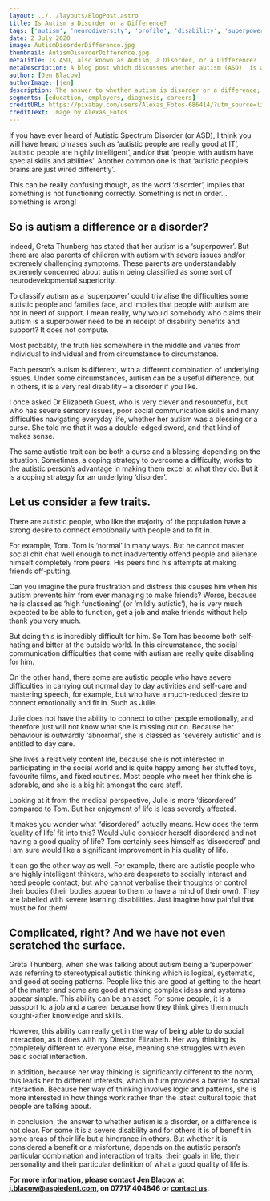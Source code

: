 ```yaml
---
layout: ../../layouts/BlogPost.astro
title: Is Autism a Disorder or a Difference?
tags: ['autism', 'neurodiversity', 'profile', 'disability', 'superpower', 'sensory issues', 'symptoms', 'severe']
date: 2 July 2020
image: AutismDisorderDifference.jpg
thumbnail: AutismDisorderDifference.jpg
metaTitle: Is ASD, also known as Autism, a Disorder, or a Difference?
metaDescription: A blog post which discusses whether autism (ASD), is a disorder or a difference. The answer is not straightforward. For some people it is clearly a disorder, for some a difference and for some, it is both.
author: [Jen Blacow]
authorImage: [jen]
description: The answer to whether autism is disorder or a difference; a superpower, or a disability, is not straightforward. For some people it is clearly a disorder, for some a difference and for some, it is both.
segments: [education, employers, diagnosis, careers]
creditURL: https://pixabay.com/users/Alexas_Fotos-686414/?utm_source=link-attribution&utm_medium=referral&utm_campaign=image&utm_content=3894871
creditText: Image by Alexas_Fotos
---
```

If you have ever heard of Autistic Spectrum Disorder (or ASD), I think you will have heard phrases such as ‘autistic people are really good at IT’, ‘autistic people are highly intelligent’, and/or that ‘people with autism have special skills and abilities’. Another common one is that ‘autistic people’s brains are just wired differently’.

This can be really confusing though, as the word ‘disorder’, implies that something is not functioning correctly. Something is not in order… something is wrong!

## So is autism a difference or a disorder?
Indeed, Greta Thunberg has stated that her autism is a ‘superpower’. But there are also parents of children with autism with severe issues and/or extremely challenging symptoms. These parents are understandably extremely concerned about autism being classified as some sort of neurodevelopmental superiority. 

To classify autism as a ‘superpower’ could trivialise the difficulties some autistic people and families face, and implies that people with autism are not in need of support. I mean really, why would somebody who claims their autism is a superpower need to be in receipt of disability benefits and support? It does not compute.

Most probably, the truth lies somewhere in the middle and varies from individual to individual and from circumstance to circumstance.

Each person’s autism is different, with a different combination of underlying issues. Under some circumstances, autism can be a useful difference, but in others, it is a very real disability – a disorder if you like.

I once asked Dr Elizabeth Guest, who is very clever and resourceful, but who has severe sensory issues, poor social communication skills and many difficulties navigating everyday life, whether her autism was a blessing or a curse. She told me that it was a double-edged sword, and that kind of makes sense.

The same autistic trait can be both a curse and a blessing depending on the situation. Sometimes, a coping strategy to overcome a difficulty, works to the autistic person’s advantage in making them excel at what they do. But it is a coping strategy for an underlying ‘disorder’.

## Let us consider a few traits.
There are autistic people, who like the majority of the population have a strong desire to connect emotionally with people and to fit in.

For example,  Tom. Tom is ‘normal’ in many ways. But he cannot master social chit chat well enough to not inadvertently offend people and alienate himself completely from peers. His peers find his attempts at making friends off-putting.

Can you imagine the pure frustration and distress this causes him when his autism prevents him from ever managing to make friends? Worse, because he is classed as ‘high functioning’ (or ‘mildly autistic’), he is very much expected to be able to function, get a job and make friends without help thank you very much.

But doing this is incredibly difficult for him. So Tom has become both self-hating and bitter at the outside world. In this circumstance, the social communication difficulties that come with autism are really quite disabling for him.

On the other hand, there some are autistic people who have severe difficulties in carrying out normal day to day activities and self-care and mastering speech, for example, but who have a much-reduced desire to connect emotionally and fit in. Such as Julie.

Julie does not have the ability to connect to other people emotionally, and therefore just will not know what she is missing out on. Because her behaviour is outwardly ‘abnormal’, she is classed as ‘severely autistic’ and is entitled to day care.

She lives a relatively content life, because she is not interested in participating in the social world and is quite happy among her stuffed toys, favourite films, and fixed routines. Most people who meet her think she is adorable, and she is a big hit amongst the care staff.  

Looking at it from the medical perspective, Julie is more ‘disordered’ compared to Tom. But her enjoyment of life is less severely affected.

It makes you wonder what “disordered” actually means. How does the term ‘quality of life’ fit into this? Would Julie consider herself disordered and not having a good quality of life? Tom certainly sees himself as ‘disordered’ and I am sure would like a significant improvement in his quality of life.

It can go the other way as well. For example, there are autistic people who are highly intelligent thinkers, who are desperate to socially interact and need people contact, but who cannot verbalise their thoughts or control their bodies (their bodies appear to them to have a mind of their own). They are labelled with severe learning disabilities. Just imagine how painful that must be for them!  

## Complicated, right? And we have not even scratched the surface.
Greta Thunberg, when she was talking about autism being a ‘superpower’ was referring to stereotypical autistic thinking which is logical, systematic, and good at seeing patterns. People like this are good at getting to the heart of the matter and some are good at making complex ideas and systems appear simple. This ability can be an asset. For some people, it is a passport to a job and a career because how they think gives them much sought-after knowledge and skills.

However, this ability can really get in the way of being able to do social interaction, as it does with my Director Elizabeth. Her way thinking is completely different to everyone else, meaning she struggles with even basic social interaction.

In addition, because her way thinking is significantly different to the norm, this leads her to different interests, which in turn provides a barrier to social interaction. Because her way of thinking involves logic and patterns, she is more interested in how things work rather than the latest cultural topic that people are talking about.

In conclusion, the answer to whether autism is a disorder, or a difference is not clear. For some it is a severe disability and for others it is of benefit in some areas of their life but a hindrance in others. But whether it is considered a benefit or a misfortune, depends on the autistic person’s particular combination and interaction of traits, their goals in life, their personality and their particular definition of what a good quality of life is.

**For more information, please contact Jen Blacow at j.blacow@aspiedent.com, on 07717 404846 or [contact us](/contact).**